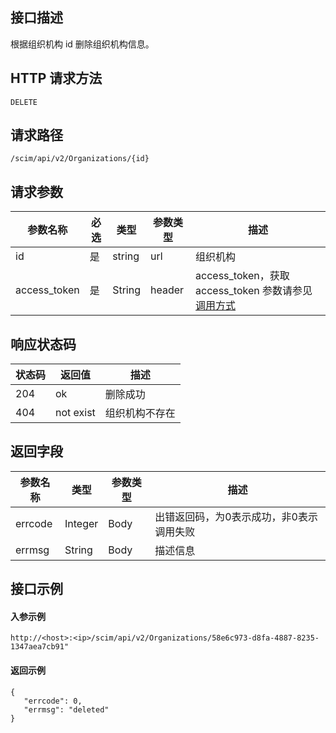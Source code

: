 ## 接口描述
根据组织机构 id 删除组织机构信息。

## HTTP 请求方法
```
DELETE

```

## 请求路径
```
/scim/api/v2/Organizations/{id}
```


## 请求参数
| 参数名称     | 必选 | 类型   | 参数类型 | 描述                                                         |
| ------------ | ---- | ------ | -------- | ------------------------------------------------------------ |
| id           | 是   | string | url      | 组织机构                                                     |
| access_token | 是   | String | header   | access_token，获取 access_token 参数请参见 [调用方式](https://cloud.tencent.com/document/product/1442/68856) |




## 响应状态码
| 状态码 | 返回值    | 描述    |
| ---- | --------- | -------------- |
| 204  | ok        | 删除成功       |
| 404  | not exist | 组织机构不存在 |


## 返回字段
| 参数名称 | 类型    | 参数类型 | 描述                                     |
| -------- | ------- | -------- | ---------------------------------------- |
| errcode  | Integer | Body     | 出错返回码，为0表示成功，非0表示调用失败 |
| errmsg   | String  | Body     | 描述信息                                 |



##  接口示例
#### 入参示例
```
http://<host>:<ip>/scim/api/v2/Organizations/58e6c973-d8fa-4887-8235-1347aea7cb91"
```
#### 返回示例
```
{
   "errcode": 0,
   "errmsg": "deleted"
}
```




